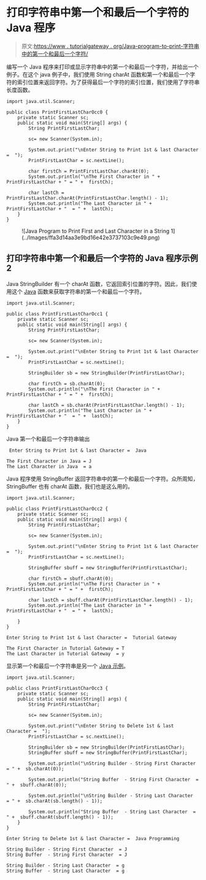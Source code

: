 # 打印字符串中第一个和最后一个字符的 Java 程序

> 原文:[https://www . tutorialgateway . org/Java-program-to-print-字符串中的第一个和最后一个字符/](https://www.tutorialgateway.org/java-program-to-print-first-and-last-character-in-a-string/)

编写一个 Java 程序来打印或显示字符串中的第一个和最后一个字符，并给出一个例子。在这个 java 例子中，我们使用 String charAt 函数和第一个和最后一个字符的索引位置来返回字符。为了获得最后一个字符的索引位置，我们使用了字符串长度函数。

```
import java.util.Scanner;

public class PrintFirstLastCharOcc0 {
	private static Scanner sc;
	public static void main(String[] args) {
		String PrintFirstLastChar;

		sc= new Scanner(System.in);

		System.out.print("\nEnter String to Print 1st & last Character =  ");
		PrintFirstLastChar = sc.nextLine();		

		char firstCh = PrintFirstLastChar.charAt(0);		
		System.out.println("\nThe First Character in " + PrintFirstLastChar + " = " +  firstCh);

		char lastCh = PrintFirstLastChar.charAt(PrintFirstLastChar.length() - 1);		
		System.out.println("The Last Character in " + PrintFirstLastChar + "  = " +  lastCh);
	}
}
```

<figure class="wp-block-image size-large">![Java Program to Print First and Last Character in a String 1](../Images/ffa3d14aa3e9bd16e42e3737103c9e49.png)</figure>

## 打印字符串中第一个和最后一个字符的 Java 程序示例 2

Java StringBuilder 有一个 charAt 函数，它返回索引位置的字符。因此，我们使用这个 [Java](https://www.tutorialgateway.org/java-tutorial/) 函数来获取字符串的第一个和最后一个字符。

```
import java.util.Scanner;

public class PrintFirstLastCharOcc1 {
	private static Scanner sc;
	public static void main(String[] args) {
		String PrintFirstLastChar;

		sc= new Scanner(System.in);

		System.out.print("\nEnter String to Print 1st & last Character =  ");
		PrintFirstLastChar = sc.nextLine();		

		StringBuilder sb = new StringBuilder(PrintFirstLastChar);

		char firstCh = sb.charAt(0);		
		System.out.println("\nThe First Character in " + PrintFirstLastChar + " = " +  firstCh);

		char lastCh = sb.charAt(PrintFirstLastChar.length() - 1);		
		System.out.println("The Last Character in " + PrintFirstLastChar + "  = " +  lastCh);
	}
}
```

Java 第一个和最后一个字符串输出

```
 Enter String to Print 1st & last Character =  Java

The First Character in Java = J
The Last Character in Java  = a
```

Java 程序使用 StringBuffer 返回字符串中的第一个和最后一个字符。众所周知，StringBuffer 也有 charAt 函数，我们也是这么用的。

```
import java.util.Scanner;

public class PrintFirstLastCharOcc2 {
	private static Scanner sc;
	public static void main(String[] args) {
		String PrintFirstLastChar;

		sc= new Scanner(System.in);

		System.out.print("\nEnter String to Print 1st & last Character =  ");
		PrintFirstLastChar = sc.nextLine();		

		StringBuffer sbuff = new StringBuffer(PrintFirstLastChar);

		char firstCh = sbuff.charAt(0);		
		System.out.println("\nThe First Character in " + PrintFirstLastChar + " = " +  firstCh);

		char lastCh = sbuff.charAt(PrintFirstLastChar.length() - 1);		
		System.out.println("The Last Character in " + PrintFirstLastChar + "  = " +  lastCh);

	}
}
```

```
Enter String to Print 1st & last Character =  Tutorial Gateway

The First Character in Tutorial Gateway = T
The Last Character in Tutorial Gateway  = y
```

显示第一个和最后一个字符串是另一个 [Java 示例](https://www.tutorialgateway.org/learn-java-programs/)。

```
import java.util.Scanner;

public class PrintFirstLastCharOcc3 {
	private static Scanner sc;
	public static void main(String[] args) {
		String PrintFirstLastChar;

		sc= new Scanner(System.in);

		System.out.print("\nEnter String to Delete 1st & last Character =  ");
		PrintFirstLastChar = sc.nextLine();		

		StringBuilder sb = new StringBuilder(PrintFirstLastChar);
		StringBuffer sbuff = new StringBuffer(PrintFirstLastChar);

		System.out.println("\nString Builder - String First Character  = " +  sb.charAt(0));		

		System.out.println("String Buffer  - String First Character  = " +  sbuff.charAt(0));

		System.out.println("\nString Builder - String Last Character  = " +  sb.charAt(sb.length() - 1));

		System.out.println("String Buffer  - String Last Character  = " +  sbuff.charAt(sbuff.length() - 1)); 
	}
}
```

```
Enter String to Delete 1st & last Character =  Java Programming

String Builder - String First Character  = J
String Buffer  - String First Character  = J

String Builder - String Last Character  = g
String Buffer  - String Last Character  = g
```